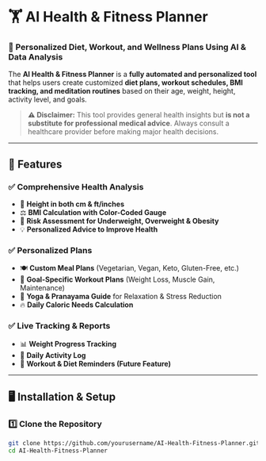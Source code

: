 # 🏋️ AI Health & Fitness Planner

### **📌 Personalized Diet, Workout, and Wellness Plans Using AI & Data Analysis**

The **AI Health & Fitness Planner** is a **fully automated and personalized tool** that helps users create customized **diet plans, workout schedules, BMI tracking, and meditation routines** based on their age, weight, height, activity level, and goals. 

> **⚠️ Disclaimer:** This tool provides general health insights but **is not a substitute for professional medical advice**. Always consult a healthcare provider before making major health decisions.

---

## 🚀 **Features**
### ✅ **Comprehensive Health Analysis**
- 📏 **Height in both cm & ft/inches**
- ⚖️ **BMI Calculation with Color-Coded Gauge**
- 🏥 **Risk Assessment for Underweight, Overweight & Obesity**
- 💡 **Personalized Advice to Improve Health**

### ✅ **Personalized Plans**
- 🍽️ **Custom Meal Plans** (Vegetarian, Vegan, Keto, Gluten-Free, etc.)
- 💪 **Goal-Specific Workout Plans** (Weight Loss, Muscle Gain, Maintenance)
- 🧘 **Yoga & Pranayama Guide** for Relaxation & Stress Reduction
- 🔥 **Daily Caloric Needs Calculation**

### ✅ **Live Tracking & Reports**
- 📊 **Weight Progress Tracking**
- 🏃 **Daily Activity Log**
- 📅 **Workout & Diet Reminders (Future Feature)**

---

## 🖥️ **Installation & Setup**
### 1️⃣ **Clone the Repository**
```bash
git clone https://github.com/yourusername/AI-Health-Fitness-Planner.git
cd AI-Health-Fitness-Planner
